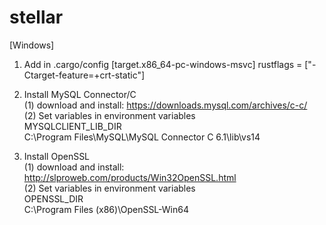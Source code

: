 # stellar

[Windows]
1. Add in .cargo/config
[target.x86_64-pc-windows-msvc]
rustflags = ["-Ctarget-feature=+crt-static"]

2. Install MySQL Connector/C  
(1) download and install: https://downloads.mysql.com/archives/c-c/  
(2) Set variables in environment variables  
MYSQLCLIENT_LIB_DIR  
C:\Program Files\MySQL\MySQL Connector C 6.1\lib\vs14

3. Install OpenSSL  
(1) download and install: http://slproweb.com/products/Win32OpenSSL.html  
(2) Set variables in environment variables  
OPENSSL_DIR  
C:\Program Files (x86)\OpenSSL-Win64